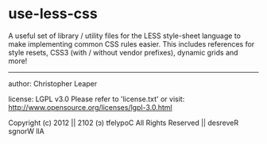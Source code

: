 use-less-css
============

A useful set of library / utility files for the LESS style-sheet language to make implementing common CSS rules easier. This includes references for style resets, CSS3 (with / without vendor prefixes), dynamic grids and more!

--------------------------

author: Christopher Leaper

license: LGPL v3.0
Please refer to 'license.txt' or visit: http://www.opensource.org/licenses/lgpl-3.0.html

Copyright (c) 2012 || 2102 (ɔ) tfelypoC
All Rights Reserved || desreveR sgnorW llA
